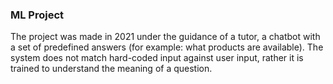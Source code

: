 ### ML Project

The project was made in 2021 under the guidance of a tutor, a chatbot with a set of predefined answers (for example: what products are available). The system does not match hard-coded input against user input, rather it is trained to understand the meaning of a question.